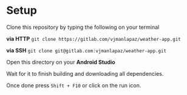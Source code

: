 # Setup

Clone this repository by typing the following on your terminal

**via HTTP**
`git clone https://gitlab.com/vjmanlapaz/weather-app.git`

**via SSH**
`git clone git@gitlab.com:vjmanlapaz/weather-app.git`

Open this directory on your **Android Studio**

Wait for it to finish building and downloading all dependencies.

Once done press `Shift + F10` or click on the run icon.





